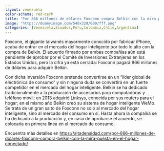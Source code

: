 ```yaml
---
layout: venezuela
color-schema: red-dark
title: "Por 866 millones de dólares Foxconn compra Belkin con la mira puesta en el hogar conectado"
image: "https://dummyimage.com/540x320/000/fff.png"
categories: [Venezuela,Ecuador,Peru,Colombia,Chile,Argentina]
---
```


Foxconn, el gigante taiwanés mayormente conocido por fabricar iPhone, acaba de entrar en el mercado del hogar inteligente por todo lo alto con la compra de Belkin. El acuerdo firmado por ambas compañías aún está pendiente de aprobar por el Comité de Inversiones Extranjeras en los Estados Unidos, pero la cifra ya está cerrada: Foxconn pagará 866 millones de dólares para adquirir Belkin.

Con dicha inversión Foxconn pretende convertirse en un “líder global de electrónica de consumo“ y sin ninguna duda se convertirá en un fuerte competidor en el mercado del hogar inteligente. Belkin se ha dedicado tradicionalmente a la producción de accesorios para computadoras y teléfono móvil; en 2013 adquirió Linksys, conocida por sus routers para el hogar; en el mismo año Belkin creó su sistema de hogar inteligente WeMo. Se trata de un gran salto de Foxconn no solo al mercado del hogar inteligente, sino al mercado del consumo en sí. Hasta ahora la compañía se ha dedicado a la producción y, en caso de aprobarse el acuerdo, se colocaría en primera línea en el mercado de consumo.

Encuentra más detalles en https://altadensidad.com/por-866-millones-de-dolares-foxconn-compra-belkin-con-la-mira-puesta-en-el-hogar-conectado/
